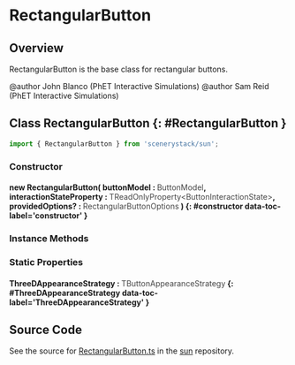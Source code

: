 # RectangularButton

## Overview

RectangularButton is the base class for rectangular buttons.

@author John Blanco (PhET Interactive Simulations)
@author Sam Reid (PhET Interactive Simulations)

## Class RectangularButton {: #RectangularButton }


```js
import { RectangularButton } from 'scenerystack/sun';
```
### Constructor

#### new RectangularButton( buttonModel : <span style="font-weight: 400; opacity: 80%;">ButtonModel</span>, interactionStateProperty : <span style="font-weight: 400; opacity: 80%;">TReadOnlyProperty&lt;ButtonInteractionState&gt;</span>, providedOptions? : <span style="font-weight: 400; opacity: 80%;">RectangularButtonOptions</span> ) {: #constructor data-toc-label='constructor' }

### Instance Methods



### Static Properties

#### ThreeDAppearanceStrategy : <span style="font-weight: 400; opacity: 80%;">TButtonAppearanceStrategy</span> {: #ThreeDAppearanceStrategy data-toc-label='ThreeDAppearanceStrategy' }



## Source Code

See the source for [RectangularButton.ts](https://github.com/phetsims/sun/blob/main/js/buttons/RectangularButton.ts) in the [sun](https://github.com/phetsims/sun) repository.
